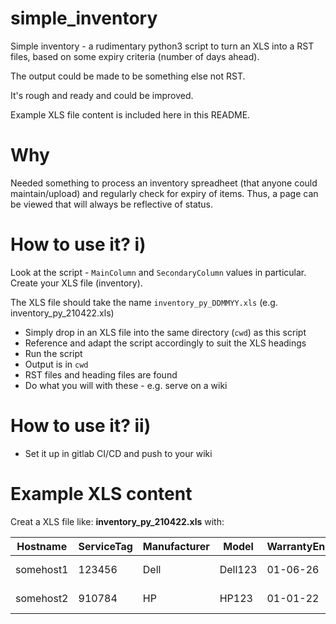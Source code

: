 # simple_inventory

Simple inventory - a rudimentary python3 script to turn an XLS into a RST files, based on some expiry criteria (number of days ahead).

The output could be made to be something else not RST.

It's rough and ready and could be improved.

Example XLS file content is included here in this README.

# Why

Needed something to process an inventory spreadheet (that anyone could maintain/upload) and regularly check for expiry of items. Thus, a page can be viewed that will always be reflective of status.

# How to use it? i)

Look at the script - ```MainColumn``` and ```SecondaryColumn``` values in particular. Create your XLS file (inventory).

The XLS file should take the name ```inventory_py_DDMMYY.xls``` (e.g. inventory_py_210422.xls)

- Simply drop in an XLS file into the same directory (```cwd```) as this script
- Reference and adapt the script accordingly to suit the XLS headings
- Run the script
- Output is in ```cwd```
- RST files and heading files are found
- Do what you will with these - e.g. serve on a wiki

# How to use it? ii)

- Set it up in gitlab CI/CD and push to your wiki


# Example XLS content

Creat a XLS file like: **inventory_py_210422.xls** with:

| Hostname |	ServiceTag	| Manufacturer| Model | WarrantyEnd | SupportEntity | Type | Subtype | User |	Management | Status | Comment |
| --- | --- | --- | --- | --- | --- | --- | --- | --- | --- | --- | --- |
| somehost1	| 123456 | Dell | Dell123	| 01-06-26 | Dell |	Storage	Server | Lab1 |	ENG1 | Active | Production |
| somehost2 | 910784 | HP | HP123	| 01-01-22 | HP	| Storage	Server | Lab2 | ENG2 | InActive |Retiring |


